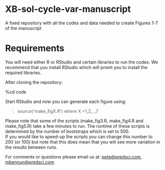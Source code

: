 # XB-sol-cycle-var-manuscript

A fixed repository with all the codes and data needed to create Figures 1-7 of the manuscript

# Requirements

You will need either R or RStudio and certain libraries to run the codes.  We recommend that you install RStudio
which will promt you to install the required libraries.

After cloning the repository:

%cd code

Start RStudio and now you can generate each figure using:

>source('make_figX.R') where X =1,2,..,7

Please note that some of the scripts (make_fig3.R, make_fig4.R and make_fig5.R) take a few minutes to run. 
The runtime of these scripts is determined by the number of bootstraps which is set to 500.  
If you would like to speed-up the scripts you can change this number to 200 (or 100) but note that this does
mean that you will see more variation in the results between runs. 
 
For comments or questions please email us at: pete@predsci.com, mbennun@predsci.com 
